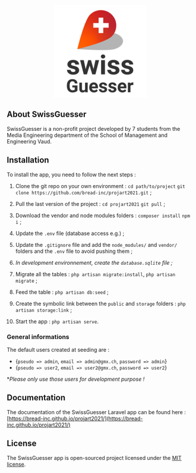 <p align="center"><img src="/public/storage/images/logo/logo.png" width="250"></p>


## About SwissGuesser

SwissGuesser is a non-profit project developed by 7 students from the Media Engineering department of the School of Management and Engineering Vaud.


## Installation

To install the app, you need to follow the next steps : 

1. Clone the git repo on your own environment : `cd path/to/project` `git clone https://github.com/bread-inc/projart2021.git` ;

2. Pull the last version of the project : `cd projart2021` `git pull` ;

3. Download the vendor and node modules folders : `composer install` `npm i` ;

4. Update the `.env` file (database access e.g.) ;

5. Update the `.gitignore` file and add the `node_modules/` and `vendor/` folders and the `.env` file to avoid pushing them ;

6. *In development environnement, create the `database.sqlite` file ;*

7. Migrate all the tables : `php artisan migrate:install`, `php artisan migrate` ;

8. Feed the table : `php artisan db:seed` ;

9. Create the symbolic link between the `public` and `storage` folders : `php artisan storage:link` ;

10. Start the app : `php artisan serve`.

### General informations

The default users created at seeding are :

- {`pseudo => admin`, `email => admin@gmx.ch`, `password => admin`}
- {`pseudo => user2`, `email => user2@gmx.ch`, `password => user2`}

**Please only use those users for development purpose !*

## Documentation

The documentation of the SwissGuesser Laravel app can be found here : [https://bread-inc.github.io/projart2021/](https://bread-inc.github.io/projart2021/)


## License

The SwissGuesser app is open-sourced project licensed under the [MIT license](https://opensource.org/licenses/MIT).
